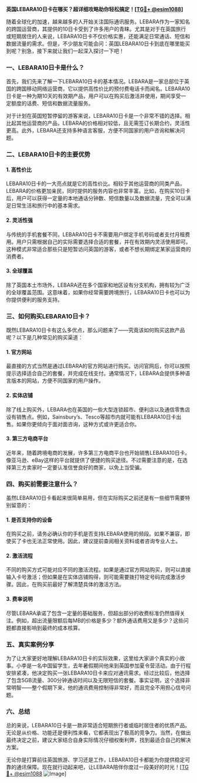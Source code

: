 **英国LEBARA10日卡在哪买？超详细攻略助你轻松搞定！[[TG💪+ @esim1088](https://t.me/s/esim1088)]**

随着全球化的加速，越来越多的人开始关注国际通讯服务。LEBARA作为一家知名的跨国运营商，其提供的10日卡受到了许多用户的青睐。尤其是对于在英国旅行或短期居住的人来说，LEBARA10日卡不仅价格实惠，还能满足日常通话、短信和数据流量的需求。但是，不少朋友可能会问：英国LEBARA10日卡到底在哪里能买到呢？别急，接下来就让我们一起深入探讨一下吧！

### 一、LEBARA10日卡是什么？

首先，我们先来了解一下LEBARA10日卡的基本情况。LEBARA是一家总部位于英国的跨国移动网络运营商，它以提供高性价比的预付费电话卡而闻名。LEBARA10日卡是一种为期10天的有效期产品，用户可以在购买后激活并使用，期间享受一定额度的话费、短信和数据流量服务。

对于计划在英国短暂停留的游客来说，LEBARA10日卡是一个非常不错的选择。相比起其他运营商的产品，LEBARA的价格相对较低，且无需签订长期合约，灵活性更高。此外，LEBARA还支持多种语言客服，方便不同国家的用户咨询和解决问题。

### 二、LEBARA10日卡的主要优势

#### 1. 高性价比
LEBARA10日卡的一大亮点就是它的高性价比。相较于其他运营商的同类产品，LEBARA的价格更加亲民，同时提供的服务内容也非常丰富。比如，在购买10日卡后，用户可以获得一定量的本地通话分钟数、短信数量以及数据流量，完全可以满足日常生活和旅行中的基本需求。

#### 2. 灵活性强
与传统的手机套餐不同，LEBARA10日卡不需要用户绑定手机号码或者支付月租费用。用户只需根据自己的实际需要选择合适的套餐，并在有效期内灵活使用即可。这种模式非常适合那些只是短暂访问英国的游客，或者不想长期绑定某家运营商的消费者。

#### 3. 全球覆盖
除了英国本土市场外，LEBARA还在多个国家和地区设有分支机构，拥有较为广泛的全球覆盖范围。这意味着，如果你经常需要跨境旅行，LEBARA10日卡也可以为你提供便利的服务支持。

### 三、如何购买LEBARA10日卡？

既然LEBARA10日卡有这么多优点，那么问题来了——究竟该如何购买这款产品呢？以下是几种常见的购买渠道：

#### 1. 官方网站
最直接的方式当然是通过LEBARA的官方网站进行购买。访问官网后，你可以按照提示选择适合自己的套餐，并完成在线支付。通常情况下，LEBARA会提供多种语言版本的网站，方便不同国家的用户操作。

#### 2. 实体店铺
除了线上购买外，LEBARA也在英国的一些大型连锁超市、便利店以及通信零售店设有销售点。例如，Sainsbury’s、Tesco等超市内就可能有LEBARA10日卡出售。如果你更倾向于面对面咨询，这种方式或许更适合你。

#### 3. 第三方电商平台
近年来，随着跨境电商的发展，许多第三方电商平台也开始销售LEBARA10日卡。像亚马逊、eBay这样的平台就提供了便捷的购买途径。不过需要注意的是，在选择第三方卖家时一定要认准信誉良好的商家，以免上当受骗。

### 四、购买前需要注意什么？

虽然LEBARA10日卡看起来很简单易用，但在实际购买之前还是有一些细节需要特别留意的：

#### 1. 是否支持你的设备
在购买之前，请务必确认你的手机是否支持LEBARA使用的频段。如果不兼容，即使买了卡也无法正常使用。因此，建议提前查阅相关资料或者咨询专业人士。

#### 2. 激活流程
不同的购买方式可能对应不同的激活流程。如果是通过官方网站购买，则可以直接输入卡号激活；但如果是在实体店铺购得，则可能需要拨打特定号码完成激活步骤。因此，在购买前最好了解清楚具体的激活方法。

#### 3. 费率说明
尽管LEBARA承诺了包含一定量的基础服务，但超出部分的收费标准仍然值得关注。例如，超出流量限额后每MB的价格是多少？额外通话费用又是多少？这些问题都直接影响到最终的成本核算。

### 五、真实案例分享

为了让大家更好地理解LEBARA10日卡的实际效果，这里给大家讲个真实的小故事。小李是一名中国留学生，去年暑假期间他来到英国参加夏令营活动。由于行程安排紧凑，他决定购买一张LEBARA10日卡来应对通讯需求。经过比较后，他选择了包含5GB流量、300分钟通话时间以及无限短信的套餐。事实证明，这个选择非常明智——整个假期下来，他的通讯费用控制得非常好，而且完全不用担心信号问题。

### 六、总结

总的来说，LEBARA10日卡是一款非常适合短期旅行者或临时居住者的优质产品。无论是从价格、功能还是便利性来看，它都表现出了极高的竞争力。当然，在做出最终决定之前，建议大家结合自身实际情况仔细权衡利弊，找到最适合自己的解决方案。

无论你是打算前往英国旅游、学习还是工作，LEBARA10日卡都能为你提供稳定可靠的通讯保障。现在就行动起来吧，让LEBARA陪伴你度过一段美好的时光！[[TG💪+ @esim1088](https://t.me/s/esim1088) ![Image](https://i.postimg.cc/4NQfJmqS/Snipaste-2025-05-13-00-14-12.png)]